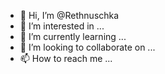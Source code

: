 - 👋 Hi, I’m @Rethnuschka
- 👀 I’m interested in ...
- 🌱 I’m currently learning ...
- 💞️ I’m looking to collaborate on ...
- 📫 How to reach me ...

<!---
Rethnuschka/Rethnuschka is a ✨ special ✨ repository because its `README.md` (this file) appears on your GitHub profile.
You can click the Preview link to take a look at your changes.
--->
